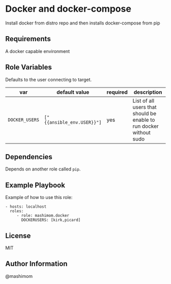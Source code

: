 # Docker and docker-compose

Install docker from distro repo and then installs docker-compose from pip 

## Requirements

A docker capable environment

## Role Variables

Defaults to the user connecting to target.

| var | default value | required | description |
|-----|---------------|----------|-------------|
| `DOCKER_USERS` | `["{{ansible_env.USER}}"]` | yes | List of all users that should be enable to run docker without sudo |

## Dependencies

Depends on another role called `pip`.

## Example Playbook

Example of how to use this role:

    - hosts: localhost
      roles:
         - role: mashimom.docker
           DOCKERUSERS: [kirk,picard]

## License

MIT

## Author Information

@mashimom